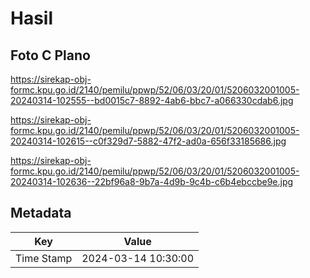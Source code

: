 # Hasil

## Foto C Plano

https://sirekap-obj-formc.kpu.go.id/2140/pemilu/ppwp/52/06/03/20/01/5206032001005-20240314-102555--bd0015c7-8892-4ab6-bbc7-a066330cdab6.jpg

https://sirekap-obj-formc.kpu.go.id/2140/pemilu/ppwp/52/06/03/20/01/5206032001005-20240314-102615--c0f329d7-5882-47f2-ad0a-656f33185686.jpg

https://sirekap-obj-formc.kpu.go.id/2140/pemilu/ppwp/52/06/03/20/01/5206032001005-20240314-102636--22bf96a8-9b7a-4d9b-9c4b-c6b4ebccbe9e.jpg


## Metadata

| Key        | Value               |
| ---------- | ------------------- |
| Time Stamp | 2024-03-14 10:30:00 |




